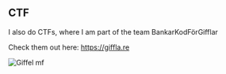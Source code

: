 ## CTF

I also do CTFs, where I am part of the team BankarKodFörGifflar

Check them out here: https://giffla.re

![Giffel mf](https://giffla.re/gifflar.png)